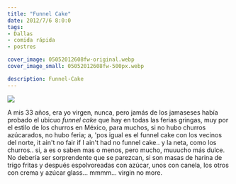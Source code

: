 ```yaml
---
title: "Funnel Cake"
date: 2012/7/6 8:0:0
tags: 
- Dallas
- comida rápida
- postres

cover_image: 05052012608fw-original.webp
cover_image_small: 05052012608fw-500px.webp

description: Funnel-Cake
---
```



[![](05052012608fw-800px.webp)](05052012608fw-original.webp)

A mis 33 años, era yo virgen, nunca, pero jamás de los jamaseses había probado el ubicuo *funnel cake* que hay en todas las ferias gringas, muy por el estilo de los churros en México, para muchos, si no hubo churros azúcarados, no hubo feria; a, 'pos igual es el funnel cake con los vecinos del norte, it ain't no fair if I ain't had no funnel cake.. y la neta, como los churros.. si, a es o saben mas o menos, pero mucho, muuucho más dulce. No debería ser sorprendente que se parezcan, si son masas de harina de trigo fritas y después espolvoreadas con azúcar, unos con canela, los otros con crema y azúcar glass... mmmm... virgin no more.
